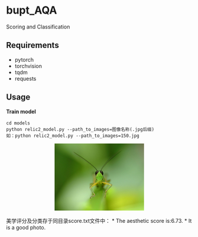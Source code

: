 # bupt_AQA
Scoring and Classification

## Requirements

* pytorch
* torchvision
* tqdm
* requests

## Usage

**Train model**
```
cd models
python relic2_model.py --path_to_images=图像名称(.jpg后缀)
如：python relic2_model.py --path_to_images=150.jpg
```
<p align="center">
  <img src="https://github.com/BUPTAQA/bupt_AQA/blob/main/AVA/models/150.jpg" alt="test_photo" width="48%">
</p>
美学评分及分类存于同目录score.txt文件中：
* The aesthetic score is:6.73.
* It is a good photo.
